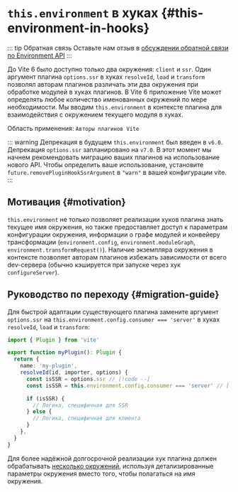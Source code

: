 # `this.environment` в хуках {#this-environment-in-hooks}

::: tip Обратная связь
Оставьте нам отзыв в [обсуждении обратной связи по Environment API](https://github.com/vitejs/vite/discussions/16358)
:::

До Vite 6 было доступно только два окружения: `client` и `ssr`. Один аргумент плагина `options.ssr` в хуках `resolveId`, `load` и `transform` позволял авторам плагинов различать эти два окружения при обработке модулей в хуках плагинов. В Vite 6 приложение Vite может определять любое количество именованных окружений по мере необходимости. Мы вводим `this.environment` в контексте плагина для взаимодействия с окружением текущего модуля в хуках.

Область применения: `Авторы плагинов Vite`

::: warning Депрекация в будущем
`this.environment` был введен в `v6.0`. Депрекация `options.ssr` запланировано на `v7.0`. В этот момент мы начнем рекомендовать миграцию ваших плагинов на использование нового API. Чтобы определить ваше использование, установите `future.removePluginHookSsrArgument` в `"warn"` в вашей конфигурации vite.
:::

## Мотивация {#motivation}

`this.environment` не только позволяет реализации хуков плагина знать текущее имя окружения, но также предоставляет доступ к параметрам конфигурации окружения, информации о графе модулей и конвейеру трансформации (`environment.config`, `environment.moduleGraph`, `environment.transformRequest()`). Наличие экземпляра окружения в контексте позволяет авторам плагинов избежать зависимости от всего dev-сервера (обычно кэшируется при запуске через хук `configureServer`).

## Руководство по переходу {#migration-guide}

Для быстрой адаптации существующего плагина замените аргумент `options.ssr` на `this.environment.config.consumer === 'server'` в хуках `resolveId`, `load` и `transform`:

```ts
import { Plugin } from 'vite'

export function myPlugin(): Plugin {
  return {
    name: 'my-plugin',
    resolveId(id, importer, options) {
      const isSSR = options.ssr // [!code --]
      const isSSR = this.environment.config.consumer === 'server' // [!code ++]

      if (isSSR) {
        // Логика, специфичная для SSR
      } else {
        // Логика, специфичная для клиента
      }
    },
  }
}
```

Для более надёжной долгосрочной реализации хук плагина должен обрабатывать [несколько окружений](/guide/api-environment.html#accessing-the-current-environment-in-hooks), используя детализированные параметры окружения вместо того, чтобы полагаться на имя окружения.
